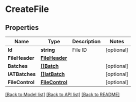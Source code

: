 # CreateFile

## Properties

Name | Type | Description | Notes
------------ | ------------- | ------------- | -------------
**Id** | **string** | File ID | [optional] 
**FileHeader** | [**FileHeader**](FileHeader.md) |  | 
**Batches** | [**[]Batch**](Batch.md) |  | [optional] 
**IATBatches** | [**[]IatBatch**](IATBatch.md) |  | [optional] 
**FileControl** | [**FileControl**](FileControl.md) |  | [optional] 

[[Back to Model list]](../README.md#documentation-for-models) [[Back to API list]](../README.md#documentation-for-api-endpoints) [[Back to README]](../README.md)


